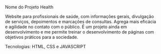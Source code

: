 Nome do Projeto Health

Website para profissionais de saúde, com informações gerais, divulgação de serviços, depoimentos e
marcações de consultas. Agrega mais eficácia e agilidade no contato com o público.
É um projeto ainda em desenvolvimento e me permite treinar o desenvolvimento de páginas com
objetivos práticos para a sociedade.

Tecnologias: HTML, CSS e JAVASCRIPT
